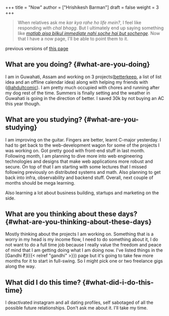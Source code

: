 +++
title = "Now"
author = ["Hrishikesh Barman"]
draft = false
weight = 3
+++

<div class="book-hint info">

> When relatives ask me _kar kya rahe ho life mein?_, I feel like responding with _chal bhagg_. But I ultimately end up saying something like [_matlab aisa bilkul immediate nahi soche hai but sochenge_](https://www.youtube.com/watch?v=v4GaJS1C8o4). Now that I have a now page, I'll be able to point them to it.
</div>

previous versions of [this page](https://github.com/geekodour/o/commits/main/content/docs/now.md)


## What are you doing? {#what-are-you-doing}

I am in Guwahati, Assam and working on 3 projects([betterkeep](https://betterkeep.co), a list of list idea and an offline calendar idea) along with helping my friends with ([@ahdultcomic](https://www.instagram.com/ahdultcomic/)). I am pretty much occupied with chores and running after my dog rest of the time. Summers is finally setting and the weather in Guwahati is going in the direction of better. I saved 30k by not buying an AC this year though.


## What are you studying? {#what-are-you-studying}

I am improving on the guitar. Fingers are better, learnt C-major yesterday. I had to get back to the web-development wagon for some of the projects I was working on. Got pretty good with front-end stuff in last month. Following month, I am planning to dive more into web engineering technologies and designs that make web applications more robust and secure. On top of that I am starting with some lectures that I missed following previously on distributed systems and math. Also planning to get back into infra, observability and backend stuff. Overall, next couple of months should be mega learning.

Also learning a lot about business building, startups and marketing on the side.


## What are you thinking about these days? {#what-are-you-thinking-about-these-days}

Mostly thinking about the projects I am working on. Something that is a worry in my head is my income flow, I need to do something about it, I do not want to do a full time job because I really value the freedom and peace of mind that I am getting doing what I am doing now. I've listed things in the [Gandhi ₹]({{< relref "gandhi" >}}) page but it's going to take few more months for it to start in full-swing. So I might pick one or two freelance gigs along the way.


## What did I do this time? {#what-did-i-do-this-time}

I deactivated instagram and all dating profiles, self sabotaged of all the possible future relationships. Don't ask me about it. I'll take my time.
